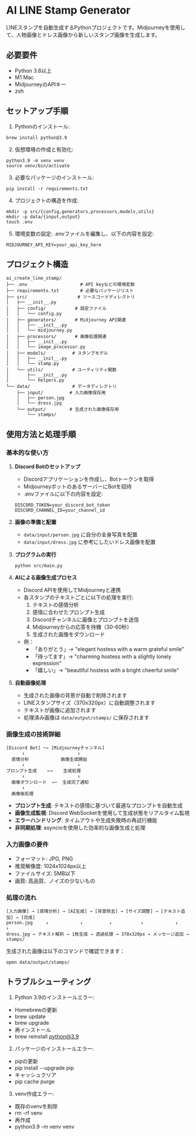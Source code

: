 # AI LINE Stamp Generator

LINEスタンプを自動生成するPythonプロジェクトです。Midjourneyを使用して、人物画像とドレス画像から新しいスタンプ画像を生成します。

## 必要要件

- Python 3.8以上
- M1 Mac
- MidjourneyのAPIキー
- zsh

## セットアップ手順

1. Pythonのインストール:
```
brew install python@3.9
```
2. 仮想環境の作成と有効化:
```
python3.9 -m venv venv
source venv/bin/activate
```
3. 必要なパッケージのインストール:
```
pip install -r requirements.txt
```
4. プロジェクトの構造を作成:
```
mkdir -p src/{config,generators,processors,models,utils}
mkdir -p data/{input,output}
touch .env
```
5. 環境変数の設定:
.envファイルを編集し、以下の内容を設定:
```
MIDJOURNEY_API_KEY=your_api_key_here
```
## プロジェクト構造
```
ai_create_line_stamp/
├── .env                    # API keyなどの環境変数
├── requirements.txt        # 必要なパッケージリスト
├── src/                   # ソースコードディレクトリ
│   ├── __init__.py
│   ├── config/           # 設定ファイル
│   │   └── config.py
│   ├── generators/       # Midjourney API関連
│   │   ├── __init__.py
│   │   └── midjourney.py
│   ├── processors/       # 画像処理関連
│   │   ├── __init__.py
│   │   └── image_processor.py
│   ├── models/          # スタンプモデル
│   │   ├── __init__.py
│   │   └── stamp.py
│   └── utils/           # ユーティリティ関数
│       ├── __init__.py
│       └── helpers.py
└── data/                # データディレクトリ
    ├── input/          # 入力画像保存用
    │   ├── person.jpg
    │   └── dress.jpg
    └── output/         # 生成された画像保存用
        └── stamps/
```
## 使用方法と処理手順

### 基本的な使い方

1. **Discord Botのセットアップ**
   - Discordアプリケーションを作成し、Botトークンを取得
   - MidjourneyボットのあるサーバーにBotを招待
   - .envファイルに以下の内容を設定:
   ```
   DISCORD_TOKEN=your_discord_bot_token
   DISCORD_CHANNEL_ID=your_channel_id
   ```

2. **画像の準備と配置**
   - `data/input/person.jpg` に自分の全身写真を配置
   - `data/input/dress.jpg` に参考にしたいドレス画像を配置

3. **プログラムの実行**
   ```
   python src/main.py
   ```

4. **AIによる画像生成プロセス**
   - Discord APIを使用してMidjourneyと連携
   - 各スタンプのテキストごとに以下の処理を実行:
     1. テキストの感情分析
     2. 感情に合わせたプロンプト生成
     3. Discordチャンネルに画像とプロンプトを送信
     4. Midjourneyからの応答を待機（30-60秒）
     5. 生成された画像をダウンロード
   - 例：
     - 「ありがとう」→ "elegant hostess with a warm grateful smile"
     - 「待ってます」→ "charming hostess with a slightly lonely expression"
     - 「嬉しい」→ "beautiful hostess with a bright cheerful smile"

5. **自動画像処理**
   - 生成された画像の背景が自動で削除されます
   - LINEスタンプサイズ（370x320px）に自動調整されます
   - テキストが画像に追加されます
   - 処理済み画像は `data/output/stamps/` に保存されます

### 画像生成の技術詳細

```
[Discord Bot] ─→ [Midjourneyチャンネル]
      ↓                    ↓
  感情分析            画像生成開始
      ↓                    ↓
プロンプト生成    ←→    生成処理
      ↓                    ↓
  画像ダウンロード  ←─  生成完了通知
      ↓
  画像後処理
```

- **プロンプト生成**: テキストの感情に基づいて最適なプロンプトを自動生成
- **画像生成監視**: Discord WebSocketを使用して生成状態をリアルタイム監視
- **エラーハンドリング**: タイムアウトや生成失敗時の再試行機能
- **非同期処理**: asyncioを使用した効率的な画像生成と処理

### 入力画像の要件

- フォーマット: JPG, PNG
- 推奨解像度: 1024x1024px以上
- ファイルサイズ: 5MB以下
- 画質: 高品質、ノイズの少ないもの

### 処理の流れ
```
[入力画像] → [感情分析] → [AI生成] → [背景除去] → [サイズ調整] → [テキスト追加] → [完成]
person.jpg     ↓            ↓          ↓           ↓            ↓             ↓
dress.jpg → テキスト解析 → 1枚生成 → 透過処理 → 370x320px → メッセージ追加 → stamps/
```

生成された画像は以下のコマンドで確認できます：
```
open data/output/stamps/
```

## トラブルシューティング

1. Python 3.9のインストールエラー:
- Homebrewの更新
- brew update
- brew upgrade
- 再インストール
- brew reinstall python@3.9

2. パッケージのインストールエラー:
- pipの更新
- pip install --upgrade pip
- キャッシュクリア
- pip cache purge

3. venv作成エラー:
- 既存のvenvを削除
- rm -rf venv
- 再作成
- python3.9 -m venv venv

